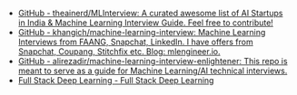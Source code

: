 - [GitHub - theainerd/MLInterview: A curated awesome list of AI Startups in India & Machine Learning Interview Guide. Feel free to contribute!](https://github.com/theainerd/MLInterview)
- [GitHub - khangich/machine-learning-interview: Machine Learning Interviews from FAANG, Snapchat, LinkedIn. I have offers from Snapchat, Coupang, Stitchfix etc. Blog: mlengineer.io.](https://github.com/khangich/machine-learning-interview)
- [GitHub - alirezadir/machine-learning-interview-enlightener: This repo is meant to serve as a guide for Machine Learning/AI technical interviews.](https://github.com/alirezadir/machine-learning-interview-enlightener)
- [Full Stack Deep Learning - Full Stack Deep Learning](https://fall2019.fullstackdeeplearning.com/)
